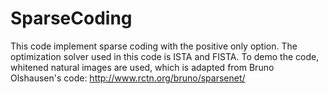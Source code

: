 # SparseCoding

This code implement sparse coding with the positive only option. The optimization solver used in this code is ISTA and FISTA. To demo the code, whitened natural images are used, which is adapted from Bruno Olshausen's code: http://www.rctn.org/bruno/sparsenet/

